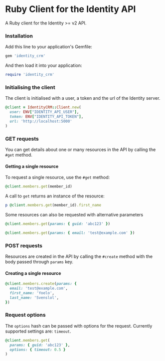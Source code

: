 # Ruby Client for the Identity API

A Ruby client for the Identity >= v2 API.

### Installation

Add this line to your application's Gemfile:

```ruby
gem 'identity_crm'
```

And then load it into your application:

```ruby
require 'identity_crm'
```

### Initialising the client

The client is initialised with a user, a token and the url of the Identity server.

```rb
@client = IdentityCRM::Client.new(
  user: ENV["IDENTITY_API_USER"],
  token: ENV["IDENTITY_API_TOKEN"],
  url: 'http://localhost:5000'
)
```

### GET requests

You can get details about one or many resources in the API by calling the
`#get` method.

#### Getting a single resource

To request a single resource, use the `#get` method:

```rb
@client.members.get(member_id)
```

A call to `get` returns an instance of the resource:

```rb
p @client.members.get(member_id).first_name
```

Some resources can also be requested with alternative parameters

```rb
@client.members.get(params: { guid: 'abc123' })
```

```rb
@client.members.get(params: { email: 'test@example.com' })
```

### POST requests

Resources are created in the API by calling the `#create` method with the body passed through `params` key.

#### Creating a single resource

```rb
@client.members.create(params: {
  email: 'test@example.com',
  first_name: 'Yoelo',
  last_name: 'Svenslol',
})
```


### Request options

The `options` hash can be passed with options for the request. Currently supported settings are: `timeout`.

```rb
@client.members.get(
  params: { guid: 'abc123' },
  options: { timeout: 0.5 }
)
```
